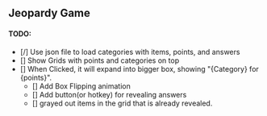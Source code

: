 ## Jeopardy Game

#### TODO:
- [/] Use json file to load categories with items, points, and answers
- [] Show Grids with points and categories on top
- [] When Clicked, it will expand into bigger box, showing "{Category} for {points}".
    - [] Add Box Flipping animation
    - [] Add button(or hotkey) for revealing answers
    - [] grayed out items in the grid that is already revealed.
